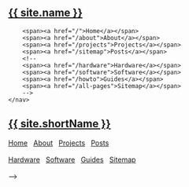 <div class="row desktopOnly">
	<h2><a href="/">{{ site.name }}</a></h2>
	<nav>
		
		<span><a href="/">Home</a></span>
		<span><a href="/about">About</a></span>
		<span><a href="/projects">Projects</a></span>
		<span><a href="/sitemap">Posts</a></span>
		<!--
		<span><a href="/hardware">Hardware</a></span>
		<span><a href="/software">Software</a></span>
		<span><a href="/howto">Guides</a></span>
		<span><a href="/all-pages">Sitemap</a></span>
		-->
	</nav>
</div>
<div class="row mobileOnly">
	<h2><a href="/">{{ site.shortName }}</a></h2>
</div>
<div class="navRow mobileOnly">
	<span><a href="/">Home</a> &nbsp; <a href="/about">About</a> &nbsp; <a href="/projects">Projects</a> &nbsp; <a href="/sitemap">Posts</a></span>
	<br /><br />
    <!-->
	<span><a href="/hardware">Hardware</a> &nbsp; <a href="/software">Software</a> &nbsp; <a href="/howto">Guides</a> &nbsp; <a href="/all-pages">Sitemap</a></span>
	<br /><br />
	-->
</div>